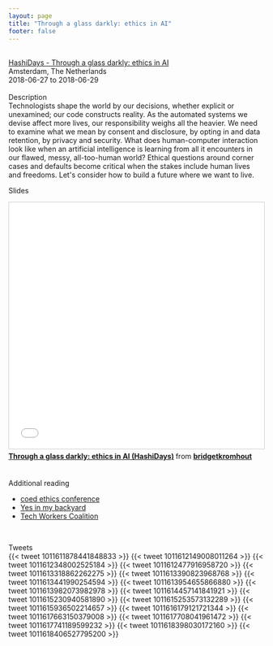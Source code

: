```yaml
---
layout: page
title: "Through a glass darkly: ethics in AI"
footer: false
---
```



<br>
<div class="views-field views-field-nothing">        <span class="field-content views-field-field-details"><a href="https://www.hashidays.com/speakers/bridget-kromhout">HashiDays - Through a glass darkly: ethics in AI</a><br>Amsterdam, The Netherlands<br><span class="date-display-start">2018-06-27</span> to <span class="date-display-end">2018-06-29</span></span></div>
<br>
Description
<br>
Technologists shape the world by our decisions, whether explicit or unexamined; our code constructs reality. As the automated systems we devise affect more lives, our responsibility weighs all the heavier. We need to examine what we mean by consent and disclosure, by opting in and data retention, by privacy and security. What does human-computer interaction look like when an artificial intelligence is learning from all it encounters in our flawed, messy, all-too-human world? Ethical questions around corner cases and defaults become critical when the stakes include human lives and freedoms. Let's consider how to build a future where we want to live.
<br>

Slides
<br>
<iframe src="//www.slideshare.net/slideshow/embed_code/key/ypToLNYorcnsL8" width="595" height="485" frameborder="0" marginwidth="0" marginheight="0" scrolling="no" style="border:1px solid #CCC; border-width:1px; margin-bottom:5px; max-width: 100%;" allowfullscreen> </iframe> <div style="margin-bottom:5px"> <strong> <a href="//www.slideshare.net/bridgetkromhout/through-a-glass-darkly-ethics-in-ai-hashidays" title="Through a glass darkly: ethics in AI (HashiDays)" target="_blank">Through a glass darkly: ethics in AI (HashiDays)</a> </strong> from <strong><a href="https://www.slideshare.net/bridgetkromhout" target="_blank">bridgetkromhout</a></strong> </div>
<br>

Additional reading
<br>
- [coed ethics conference](https://www.coedethics.org/)
- [Yes in my backyard](https://yimbyaction.org/)
- [Tech Workers Coalition](https://techworkerscoalition.org/)
<br>

Tweets
<br>
{{< tweet 1011611878441848833 >}}
{{< tweet 1011612149008011264 >}}
{{< tweet 1011612348002525184 >}}
{{< tweet 1011612477916958720 >}}
{{< tweet 1011613318862262275 >}}
{{< tweet 1011613390823968768 >}}
{{< tweet 1011613441990254594 >}}
{{< tweet 1011613954655866880 >}}
{{< tweet 1011613982073982978 >}}
{{< tweet 1011614457141841921 >}}
{{< tweet 1011615230940581890 >}}
{{< tweet 1011615253573132289 >}}
{{< tweet 1011615936502214657 >}}
{{< tweet 1011616179121721344 >}}
{{< tweet 1011617663150379008 >}}
{{< tweet 1011617708041961472 >}}
{{< tweet 1011617741189599232 >}}
{{< tweet 1011618398030172160 >}}
{{< tweet 1011618406527795200 >}}
